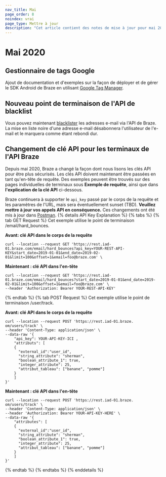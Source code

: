 ```yaml
---
nav_title: Mai
page_order: 8
noindex: vrai
page_type: Mettre à jour
description: "Cet article contient des notes de mise à jour pour mai 2020."
---
```


# Mai 2020

## Gestionnaire de tags Google

Ajout de documentation et d'exemples sur la façon de déployer et de gérer le SDK Android de Braze en utilisant [Google Tag Manager]({{site.baseurl}}/developer_guide/platform_integration_guides/android/advanced_use_cases/android_google_tag_manager/).

## Nouveau point de terminaison de l'API de blacklist

Vous pouvez maintenant [blacklister]({{site.baseurl}}/api/endpoints/email/post_blacklist/) les adresses e-mail via l'API de Braze. La mise en liste noire d'une adresse e-mail désabonnera l'utilisateur de l'e-mail et le marquera comme étant rebondi dur.

## Changement de clé API pour les terminaux de l'API Braze

Depuis mai 2020, Braze a changé la façon dont nous lisons les clés API pour être plus sécurisés. Les clés API doivent maintenant être passées en tant qu'en-tête de requête. Des exemples peuvent être trouvés sur des pages individuelles de terminaux sous __Exemple de requête__, ainsi que dans __l'explication de la clé API__ ci-dessous.

Braze continuera à supporter le `api_key` passé par le corps de la requête et les paramètres de l'URL, mais sera éventuellement sunset (TBD). __Veuillez mettre à jour vos appels API en conséquence.__ Ces changements ont été mis à jour dans [Postman](https://documenter.getpostman.com/view/4689407/SVYrsdsG?version=latest#intro).
{% details API Key Explanation %}
{% tabs %}
{% tab GET Request %}
Cet exemple utilise le point de terminaison /email/hard_bounces.

__Avant: clé API dans le corps de la requête__
```
curl --location --request GET 'https://rest.iad-01.braze.com/email/hard_bounces?api_key=YOUR-REST-API-KEY&start_date=2019-01-01&end_date=2019-02-01&limit=100&offset=1&email=foo@braze.com' \
```
__Maintenant : clé API dans l'en-tête__
```
curl --location --request GET 'https://rest.iad-01.braze.com/email/hard_bounces?start_date=2019-01-01&end_date=2019-02-01&limit=100&offset=1&email=foo@braze.com' \
--header 'Authorization: Bearer YOUR-REST-API-KEY'
```
{% endtab %}
{% tab POST Request %}
Cet exemple utilise le point de terminaison /user/track.

__Avant: clé API dans le corps de la requête__
```
curl --location --request POST 'https://rest.iad-01.braze. om/users/track' \
--header 'Content-Type: application/json' \
--data-raw '{
    "api_key": YOUR-API-KEY-ICI ,
    "attributs": [ 
    {
      "external_id":"user_id",
      "string_attribute": "sherman",
      "boolean_attribute_1": true,
      "integer_attribute": 25,
      "attribut_tableau": ["banane", "pomme"]
    }
    ]
}'
```
__Maintenant : clé API dans l'en-tête__
```
curl --location --request POST 'https://rest.iad-01.braze. om/users/track' \
--header 'Content-Type: application/json' \
--header 'Authorization: Bearer YOUR-API-KEY-HERE' \
--data-raw '{
    "attributes": [ 
    {
      "external_id":"user_id",
      "string_attribute": "sherman",
      "boolean_attribute_1": true,
      "integer_attribute": 25,
      "attribut_tableau": ["banane", "pomme"]
    }
    ]
}'
```
{% endtab %}
{% endtabs %}
{% enddetails %}


